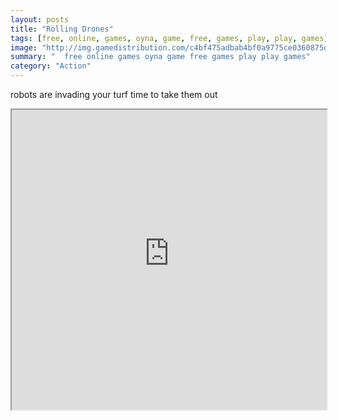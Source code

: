 ```yaml
---
layout: posts
title: "Rolling Drones"
tags: [free, online, games, oyna, game, free, games, play, play, games]
image: "http://img.gamedistribution.com/c4bf475adbab4bf0a9775ce0360875d9.jpg"
summary: "  free online games oyna game free games play play games"
category: "Action"
---
```


robots are invading your turf time to take them out

<iframe width="100%" height="480px;" src="http://flash.gamedistribution.com?game=c4bf475adbab4bf0a9775ce0360875d9"></iframe>